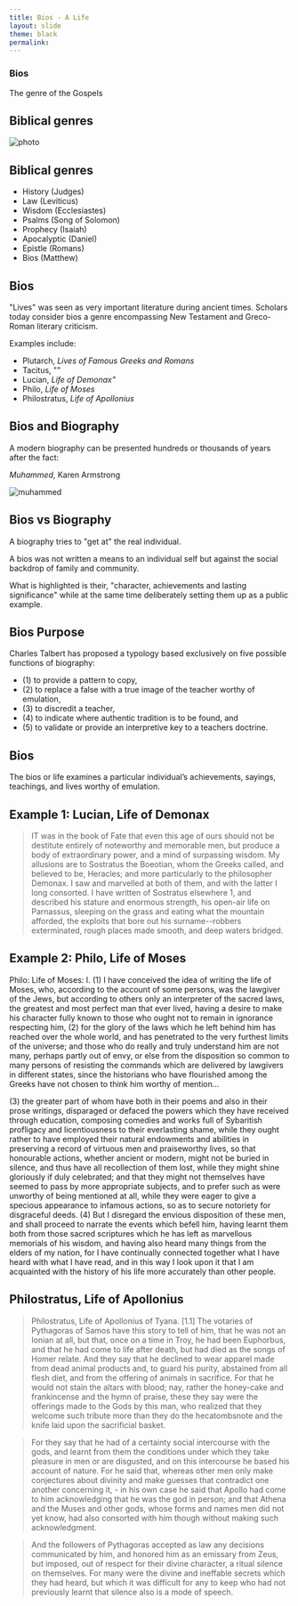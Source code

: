 ```yaml
---
title: Bios - A Life
layout: slide
theme: black
permalink: 
---
```



<section data-background="http://www.keithbuhler.com/images/background-history.svg"> <!--Intro slide begin-->
<section data-background="http://cdn.history.com/sites/2/2013/11/julius-caesar.jpg"  data-markdown><!--Intro slide begin-->




# Bios
 

The genre of the Gospels


</section> <!--Intro Splash end-->
<section data-markdown>  <!--Overview Begin-->

## Biblical genres

![photo](https://bellatorchristi.com/wp-content/uploads/2016/11/four-gospel-writers.jpg)

</section><section data-markdown>

## Biblical genres

- History (Judges)
- Law (Leviticus)
- Wisdom (Ecclesiastes)
- Psalms (Song of Solomon)
- Prophecy (Isaiah)
- Apocalyptic (Daniel)
- Epistle (Romans)
- Bios (Matthew)

</section><section data-markdown>

## Bios

"Lives" was seen as very important literature during ancient times. Scholars today consider bios a genre encompassing New Testament and Greco-Roman literary criticism. 

Examples include:  

- Plutarch, *Lives of Famous Greeks and Romans*
- Tacitus, ""
- Lucian, *Life of Demonax"*
- Philo, *Life of Moses*
- Philostratus, *Life of Apollonius*


</section><section data-markdown>

## Bios and Biography

A modern biography can be presented hundreds or thousands of years after the fact: 

*Muhammed*, Karen Armstrong

![muhammed](https://s-media-cache-ak0.pinimg.com/originals/8c/8e/70/8c8e70110eef4e593939577ecb02d318.jpg)

</section><section data-markdown>

## Bios vs Biography

A biography tries to "get at" the real individual. 

A bios was not written a means to an individual self but against the social backdrop of family and community. 

What is highlighted is their, "character, achievements and lasting significance" while at the same time deliberately setting them up as a public example. 

</section><section data-markdown>

## Bios Purpose

Charles Talbert has proposed a typology based exclusively on five possible functions of biography: 

- (1) to provide a pattern to copy, 
- (2) to replace a false with a true image of the teacher worthy of emulation, 
- (3) to discredit a teacher, 
- (4) to indicate where authentic tradition is to be found, and 
- (5) to validate or provide an interpretive key to a teachers doctrine.

</section><section data-markdown>


## Bios

The bios or life examines a particular individual’s achievements, sayings, teachings, and lives worthy of emulation. 

</section><section data-markdown>


## Example 1: Lucian, Life of Demonax

>IT was in the book of Fate that even this age of ours should not be destitute entirely of noteworthy and memorable men, but produce a body of extraordinary power, and a mind of surpassing wisdom. My allusions are to Sostratus the Boeotian, whom the Greeks called, and believed to be, Heracles; and more particularly to the philosopher Demonax. I saw and marvelled at both of them, and with the latter I long consorted. I have written of Sostratus elsewhere 1, and described his stature and enormous strength, his open-air life on Parnassus, sleeping on the grass and eating what the mountain afforded, the exploits that bore out his surname--robbers exterminated, rough places made smooth, and deep waters bridged.

</section><section data-markdown>


## Example 2: Philo, Life of Moses

Philo: Life of Moses: I. (1) I have conceived the idea of writing the life of Moses, who, according to the account of some persons, was the lawgiver of the Jews, but according to others only an interpreter of the sacred laws, the greatest and most perfect man that ever lived, having a desire to make his character fully known to those who ought not to remain in ignorance respecting him, (2) for the glory of the laws which he left behind him has reached over the whole world, and has penetrated to the very furthest limits of the universe; and those who do really and truly understand him are not many, perhaps partly out of envy, or else from the disposition so common to many persons of resisting the commands which are delivered by lawgivers in different states, since the historians who have flourished among the Greeks have not chosen to think him worthy of mention...

</section><section data-markdown>


(3) the greater part of whom have both in their poems and also in their prose writings, disparaged or defaced the powers which they have received through education, composing comedies and works full of Sybaritish profligacy and licentiousness to their everlasting shame, while they ought rather to have employed their natural endowments and abilities in preserving a record of virtuous men and praiseworthy lives, so that honourable actions, whether ancient or modern, might not be buried in silence, and thus have all recollection of them lost, while they might shine gloriously if duly celebrated; and that they might not themselves have seemed to pass by more appropriate subjects, and to prefer such as were unworthy of being mentioned at all, while they were eager to give a specious appearance to infamous actions, so as to secure notoriety for disgraceful deeds. (4) But I disregard the envious disposition of these men, and shall proceed to narrate the events which befell him, having learnt them both from those sacred scriptures which he has left as marvellous memorials of his wisdom, and having also heard many things from the elders of my nation, for I have continually connected together what I have heard with what I have read, and in this way I look upon it that I am acquainted with the history of his life more accurately than other people.

</section><section data-markdown>


## Philostratus, Life of Apollonius

>Philostratus, Life of Apollonius of Tyana.
[1.1] The votaries of Pythagoras of Samos have this story to tell of him, that he was not an Ionian at all, but that, once on a time in Troy, he had been Euphorbus, and that he had come to life after death, but had died as the songs of Homer relate. And they say that he declined to wear apparel made from dead animal products and, to guard his purity, abstained from all flesh diet, and from the offering of animals in sacrifice. For that he would not stain the altars with blood; nay, rather the honey-cake and frankincense and the hymn of praise, these they say were the offerings made to the Gods by this man, who realized that they welcome such tribute more than they do the hecatombsnote and the knife laid upon the sacrificial basket.

</section><section data-markdown>

>For they say that he had of a certainty social intercourse with the gods, and learnt from them the conditions under which they take pleasure in men or are disgusted, and on this intercourse he based his account of nature. For he said that, whereas other men only make conjectures about divinity and make guesses that contradict one another concerning it, - in his own case he said that Apollo had come to him acknowledging that he was the god in person; and that Athena and the Muses and other gods, whose forms and names men did not yet know, had also consorted with him though without making such acknowledgment.

</section><section data-markdown>

>And the followers of Pythagoras accepted as law any decisions communicated by him, and honored him as an emissary from Zeus, but imposed, out of respect for their divine character, a ritual silence on themselves. For many were the divine and ineffable secrets which they had heard, but which it was difficult for any to keep who had not previously learnt that silence also is a mode of speech.


</section><!--Overview end-->
<section data-background="https://pursuingveritasdotcom.files.wordpress.com/2014/08/apostolic-fathers.jpeg" data-markdown>


